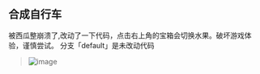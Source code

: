 ## 合成自行车
被西瓜整崩溃了,改动了一下代码，点击右上角的宝箱会切换水果。破坏游戏体验，谨慎尝试。
分支「default」是未改动代码
> ![image](https://github.com/JennerTien/bigwaterlemon/blob/main/1611557925872957.gif)
